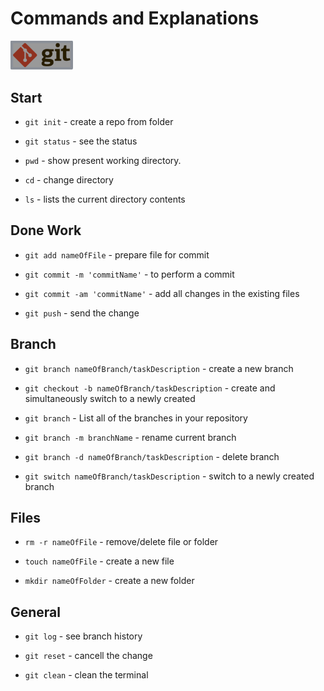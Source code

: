 # Commands and Explanations

<img src="https://github.com/tech-doccos/git-practice/blob/master/git-img.png" style="width:100px; ">

## Start

* `git init` - create a repo from folder

* `git status` - see the status

* `pwd` - show present working directory.

* `cd` - change directory

* `ls` - lists the current directory contents

## Done Work 

* `git add nameOfFile` - prepare file for commit

* `git commit -m 'commitName'` - to perform a commit

* `git commit -am 'commitName'` - add all changes in 
the existing files

* `git push` - send the change



## Branch

* `git branch nameOfBranch/taskDescription` - create a new branch

* `git checkout -b nameOfBranch/taskDescription` - create and simultaneously switch to a newly created

* `git branch` - List all of the branches in your repository

* `git branch -m branchName` - rename current branch

* `git branch -d nameOfBranch/taskDescription` - delete branch

* `git switch nameOfBranch/taskDescription` - switch to a newly created branch 

## Files

* `rm -r nameOfFile` - remove/delete file or folder

* `touch nameOfFile` - create a new file

* `mkdir nameOfFolder` - create a new folder

## General

* `git log` - see branch history

* `git reset` - cancell the change

* `git clean` - clean the terminal